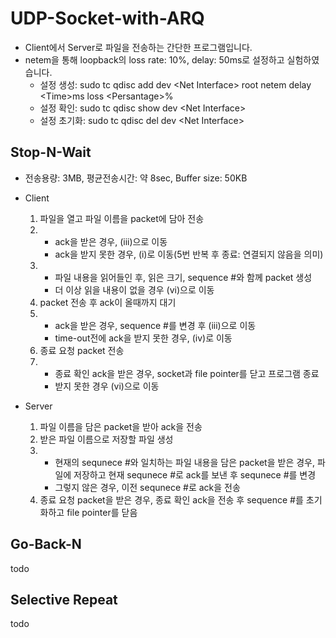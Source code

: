 # UDP-Socket-with-ARQ
 - Client에서 Server로 파일을 전송하는 간단한 프로그램입니다.
 - netem을 통해 loopback의 loss rate: 10%, delay: 50ms로 설정하고 실험하였습니다.
 	- 설정 생성: sudo tc qdisc add dev \<Net Interface> root netem delay \<Time>ms loss \<Persantage>%
	- 설정 확인: sudo tc qdisc show dev \<Net Interface>
	- 설정 초기화: sudo tc qdisc del dev \<Net Interface>
## Stop-N-Wait
- 전송용량: 3MB, 평균전송시간: 약 8sec, Buffer size: 50KB
- Client
	1. 파일을 열고 파일 이름을 packet에 담아 전송
	2. - ack을 받은 경우, (iii)으로 이동
		- ack을 받지 못한 경우, (i)로 이동(5번 반복 후 종료: 연결되지 않음을 의미)
	3. - 파일 내용을 읽어들인 후, 읽은 크기, sequence #와 함께 packet 생성
		- 더 이상 읽을 내용이 없을 경우 (vi)으로 이동
	4. packet 전송 후 ack이 올때까지 대기
	5. - ack을 받은 경우, sequence #를 변경 후 (iii)으로 이동
  		- time-out전에 ack을 받지 못한 경우, (iv)로 이동
	6. 종료 요청 packet 전송
	7. - 종료 확인 ack을 받은 경우, socket과 file pointer를 닫고 프로그램 종료
		- 받지 못한 경우 (vi)으로 이동
		
- Server
	1. 파일 이름을 담은 packet을 받아 ack을 전송
	2. 받은 파일 이름으로 저장할 파일 생성
	3. - 현재의 sequnece #와 일치하는 파일 내용을 담은 packet을 받은 경우, 파일에 저장하고 현재 sequnece #로 ack를 보낸 후 sequnece #를 변경
		- 그렇지 않은 경우, 이전 sequnece #로 ack을 전송
	4. 종료 요청 packet을 받은 경우, 종료 확인 ack을 전송 후 sequence #를 초기화하고 file pointer를 닫음
	
## Go-Back-N
todo

## Selective Repeat
todo
